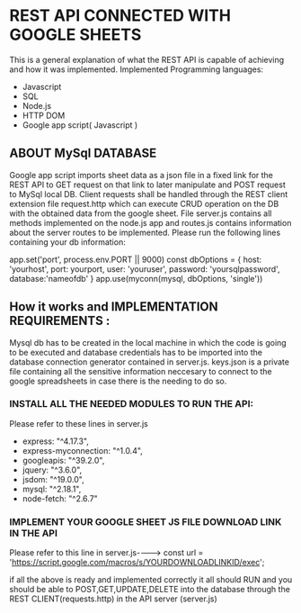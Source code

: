 # REST API CONNECTED WITH GOOGLE SHEETS
This is a general explanation of what the REST API is capable of achieving and how it was implemented. 
Implemented Programming languages:
- Javascript
- SQL
- Node.js
- HTTP DOM 
- Google app script( Javascript ) 
## ABOUT MySql DATABASE
Google app script imports sheet data as a json file in a fixed link for the REST API to GET request on that link to later manipulate and POST request to MySql local DB.
Client requests shall be handled through the REST client extension file request.http which can execute CRUD operation on the DB with the obtained data from the google sheet. File server.js contains all methods implemented on the node.js app and routes.js contains information about the server routes to be implemented.
Please run the following lines containing your db information:

app.set('port', process.env.PORT || 9000)
const dbOptions = {
    host: 'yourhost',
    port: yourport,
    user: 'youruser',
    password: 'yoursqlpassword',
    database:'nameofdb'
}
app.use(myconn(mysql, dbOptions, 'single'))


## How it works and IMPLEMENTATION REQUIREMENTS : 

Mysql db has to be created in the local machine in which the code is going to be executed and database credentials has to be imported into the database connection generator contained in server.js. keys.json is a private file containing all the sensitive information neccesary to connect to the google spreadsheets in case there is the needing to do so. 

### INSTALL ALL THE NEEDED MODULES TO RUN THE API: 
Please refer to these lines in server.js
- express: "^4.17.3",
- express-myconnection: "^1.0.4",
- googleapis: "^39.2.0",
- jquery: "^3.6.0",
- jsdom: "^19.0.0",
- mysql: "^2.18.1",
- node-fetch: "^2.6.7" 
 ### IMPLEMENT YOUR GOOGLE SHEET JS FILE DOWNLOAD LINK IN THE API 
 Please refer to this line in server.js---->
 const url = 'https://script.google.com/macros/s/YOURDOWNLOADLINKID/exec';
 
 if all the above is ready and implemented correctly it all should RUN and you should be able to POST,GET,UPDATE,DELETE into the database through the REST CLIENT(requests.http)  in the API server (server.js) 

